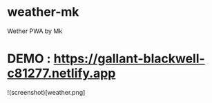 # weather-mk
 Wether PWA by Mk
 # DEMO : https://gallant-blackwell-c81277.netlify.app

!(screenshot)[weather.png]
